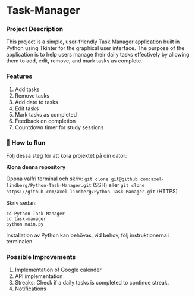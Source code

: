 # Task-Manager

### Project Description
This project is a simple, user-friendly Task Manager application built in Python using Tkinter for the graphical user interface. The purpose of the application is to help users manage their daily tasks effectively by allowing them to add, edit, remove, and mark tasks as complete.

### Features
1. Add tasks
2. Remove tasks
3. Add date to tasks
4. Edit tasks
5. Mark tasks as completed
6. Feedback on completion
7. Countdown timer for study sessions

### 🚀 How to Run
Följ dessa steg för att köra projektet på din dator:

**Klona denna repository**

Öppna valfri terminal och skriv:
`git clone git@github.com:axel-lindberg/Python-Task-Manager.git` (SSH)
eller `git clone https://github.com/axel-lindberg/Python-Task-Manager.git` (HTTPS)

Skriv sedan:
```
cd Python-Task-Manager
cd task-manager
python main.py
```
Installation av Python kan behövas, vid behov, följ instruktionerna i terminalen.

### Possible Improvements
1. Implementation of Google calender
2. API implementation
3. Streaks: Check if a daily tasks is completed to continue streak.
4. Notifications


